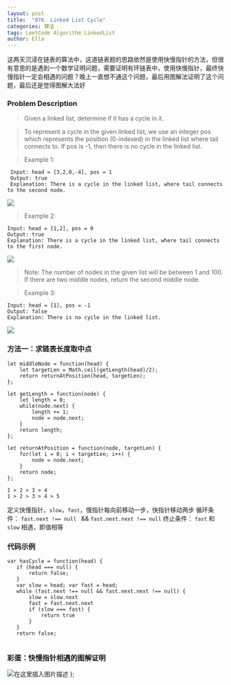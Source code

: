 ```yaml
---
layout: post
title:  "876. Linked List Cycle"
categories: 算法
tags: LeetCode Algorithm LinkedList
author: Ella
---
```


这两天沉浸在链表的算法中，这道链表题的思路依然是使用快慢指针的方法，但很有意思的是遇到一个数学证明问题，需要证明有环链表中，使用快慢指针，最终快慢指针一定会相遇的问题？晚上一直想不通这个问题，最后用图解法证明了这个问题，最后还是觉得图解大法好










### Problem Description

>Given a linked list, determine if it has a cycle in it.
 
> To represent a cycle in the given linked list, we use an integer pos which represents the position (0-indexed) in the linked list where tail connects to. If pos is -1, then there is no cycle in the linked list.
 
>Example 1:
```
 Input: head = [3,2,0,-4], pos = 1
 Output: true
 Explanation: There is a cycle in the linked list, where tail connects to the second node.
 ```
 ![](https://assets.leetcode.com/uploads/2018/12/07/circularlinkedlist.png)
 
>Example 2:
```
Input: head = [1,2], pos = 0
Output: true
Explanation: There is a cycle in the linked list, where tail connects to the first node.

```
![](https://assets.leetcode.com/uploads/2018/12/07/circularlinkedlist_test2.png)
 
> Note:
 The number of nodes in the given list will be between 1 and 100.
 If there are two middle nodes, return the second middle node.
 
 
 >Example 3:
 ```
 Input: head = [1], pos = -1
 Output: false
 Explanation: There is no cycle in the linked list.
 ```
 ![](https://assets.leetcode.com/uploads/2018/12/07/circularlinkedlist_test3.png)
 
 
### 方法一：求链表长度取中点

 
 ```
 let middleNode = function(head) {
     let targetLen = Math.ceil(getLength(head)/2);
     return returnAtPosition(head, targetLen);
 };
 
 let getLength = function(node) {
     let length = 0;
     while(node.next) {
         length += 1;
         node = node.next;
     }
     return length;
 };
 
 let returnAtPosition = function(node, targetLen) {
     for(let i = 0; i < targetLen; i++) {
         node = node.next;
     }
     return node;
 };
 ```
 
 
 
 ```
 1 > 2 > 3 > 4
 1 > 2 > 3 > 4 > 5
 ```
  定义快慢指针，`slow`，`fast`，慢指针每向前移动一步，快指针移动两步
  循环条件： `fast.next !== null ` && `fast.next.next !== null`
  终止条件： `fast` 和 `slow` 相遇，即值相等
  
  ### 代码示例

 ```
var hasCycle = function(head) {
    if (head === null) {
        return false;
    }
    var slow = head; var fast = head;
    while (fast.next !== null && fast.next.next !== null) {
        slow = slow.next
        fast = fast.next.next
        if (slow === fast) {
            return true
        }
    }
    return false;
     
 ```
 
 ### 彩蛋：快慢指针相遇的图解证明
 ![在这里插入图片描述](https://img-blog.csdnimg.cn/20191219142702159.jpeg?x-oss-process=image/watermark,type_ZmFuZ3poZW5naGVpdGk,shadow_10,text_aHR0cHM6Ly9ibG9nLmNzZG4ubmV0L2hodGh3eA==,size_16,color_FFFFFF,t_70)
 };
 
 


